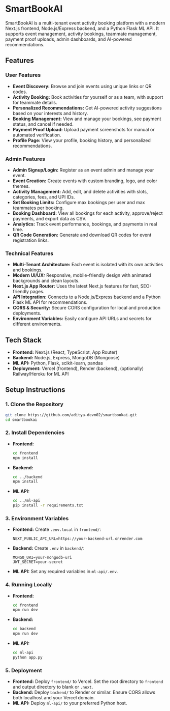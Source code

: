 # SmartBookAI

SmartBookAI is a multi-tenant event activity booking platform with a modern Next.js frontend, Node.js/Express backend, and a Python Flask ML API. It supports event management, activity bookings, teammate management, payment proof uploads, admin dashboards, and AI-powered recommendations.

## Features

### User Features
- **Event Discovery:** Browse and join events using unique links or QR codes.
- **Activity Booking:** Book activities for yourself or as a team, with support for teammate details.
- **Personalized Recommendations:** Get AI-powered activity suggestions based on your interests and history.
- **Booking Management:** View and manage your bookings, see payment status, and cancel if needed.
- **Payment Proof Upload:** Upload payment screenshots for manual or automated verification.
- **Profile Page:** View your profile, booking history, and personalized recommendations.

### Admin Features
- **Admin Signup/Login:** Register as an event admin and manage your event.
- **Event Creation:** Create events with custom branding, logo, and color themes.
- **Activity Management:** Add, edit, and delete activities with slots, categories, fees, and UPI IDs.
- **Set Booking Limits:** Configure max bookings per user and max teammates per booking.
- **Booking Dashboard:** View all bookings for each activity, approve/reject payments, and export data as CSV.
- **Analytics:** Track event performance, bookings, and payments in real time.
- **QR Code Generation:** Generate and download QR codes for event registration links.

### Technical Features
- **Multi-Tenant Architecture:** Each event is isolated with its own activities and bookings.
- **Modern UI/UX:** Responsive, mobile-friendly design with animated backgrounds and clean layouts.
- **Next.js App Router:** Uses the latest Next.js features for fast, SEO-friendly pages.
- **API Integration:** Connects to a Node.js/Express backend and a Python Flask ML API for recommendations.
- **CORS & Security:** Secure CORS configuration for local and production deployments.
- **Environment Variables:** Easily configure API URLs and secrets for different environments.

## Tech Stack
- **Frontend:** Next.js (React, TypeScript, App Router)
- **Backend:** Node.js, Express, MongoDB (Mongoose)
- **ML API:** Python, Flask, scikit-learn, pandas
- **Deployment:** Vercel (frontend), Render (backend), (optionally) Railway/Heroku for ML API

## Setup Instructions

### 1. Clone the Repository
```bash
git clone https://github.com/aditya-devm02/smartbookai.git
cd smartbookai
```

### 2. Install Dependencies
- **Frontend:**
  ```bash
  cd frontend
  npm install
  ```
- **Backend:**
  ```bash
  cd ../backend
  npm install
  ```
- **ML API:**
  ```bash
  cd ../ml-api
  pip install -r requirements.txt
  ```

### 3. Environment Variables
- **Frontend:** Create `.env.local` in `frontend/`:
  ```env
  NEXT_PUBLIC_API_URL=https://your-backend-url.onrender.com
  ```
- **Backend:** Create `.env` in `backend/`:
  ```env
  MONGO_URI=your-mongodb-uri
  JWT_SECRET=your-secret
  ```
- **ML API:** Set any required variables in `ml-api/.env`.

### 4. Running Locally
- **Frontend:**
  ```bash
  cd frontend
  npm run dev
  ```
- **Backend:**
  ```bash
  cd backend
  npm run dev
  ```
- **ML API:**
  ```bash
  cd ml-api
  python app.py
  ```

### 5. Deployment
- **Frontend:** Deploy `frontend/` to Vercel. Set the root directory to `frontend` and output directory to blank or `.next`.
- **Backend:** Deploy `backend/` to Render or similar. Ensure CORS allows both localhost and your Vercel domain.
- **ML API:** Deploy `ml-api/` to your preferred Python host.

